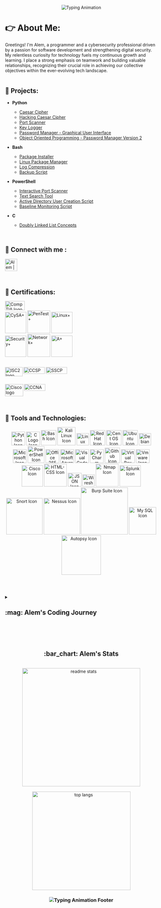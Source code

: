<div align=center>
  
![Typing Animation](https://readme-typing-svg.herokuapp.com/?font=Righteous&size=25&center=true&vCenter=true&width=500&height=70&duration=5000&lines=Welcome+to+my+GitHub!&color=2577b1)
</div>

# 👉 About Me: 

Greetings! I'm Alem, a programmer and a cybersecurity professional driven by a passion for software development and strengthening digital security. My relentless curiosity for technology fuels my continuous growth and learning. I place a strong emphasis on teamwork and building valuable relationships, recognizing their crucial role in achieving our collective objectives within the ever-evolving tech landscape.
<br><br>

## 🚀 Projects:

- <b>Python</b>
  - [Caesar Cipher](https://github.com/infinity-set/caesar_cipher)
  - [Hacking Caesar Cipher](https://github.com/infinity-set/hack_caesar)
  - [Port Scanner](https://github.com/infinity-set/port_scanner)
  - [Key Logger](https://github.com/infinity-set/key_logger)
  - [Password Manager - Graphical User Interface](https://github.com/infinity-set/password_manager)
  - [Object Oriented Programming - Password Manager Version 2 ](https://github.com/infinity-set/oop_password_manager)
 
 
- <b>Bash</b>
  - [Package Installer](https://github.com/infinity-set/package_installer)
  - [Linux Package Manager](https://github.com/infinity-set/linux_package_updater)
  - [Log Compression](https://github.com/infinity-set/log_compression)
  - [Backup Script](https://github.com/infinity-set/bash_backup_script)

- <b>PowerShell</b>
  - [Interactive Port Scanner](https://github.com/infinity-set/port_scanner_ps)
  - [Text Search Tool](https://github.com/infinity-set/text_search_tool)
  - [Active Directory User Creation Script](https://github.com/infinity-set/ActiveDirectory_UserCreation_Script)
  - [Baseline Monitoring Script](https://github.com/infinity-set/baseline_script)
 
- <b>C </b>
  - [Doubly Linked List Concepts](https://github.com/infinity-set/doubly_linked_list)

 
<br>

## 👋 Connect with me :

[<img align="left" alt="Alem | LinkedIn" width="40px" src="https://upload.wikimedia.org/wikipedia/commons/8/81/LinkedIn_icon.svg" />][linkedin]

[linkedin]: https://www.linkedin.com/in/alem-avdic/


<br><br><br><br>
## 📜 Certifications:

[<img align="left" alt="CompTIA logo" width="65px" height=30 src="https://upload.wikimedia.org/wikipedia/commons/6/62/Comptia-logo.svg" />](https://www.comptia.org/)
<br>

<div align=left>
  <img alt="CySA+" width="70px" src="https://github.com/infinity-set/infinity-set/assets/142350896/3840bd48-e4db-4a2e-9a97-18628d51f4d9" />
  <img alt="PenTest+" width="75px" src="https://github.com/infinity-set/infinity-set/assets/142350896/c82f9e16-0839-40db-84c6-4070e170dfea" />
  <img alt="Linux+" width="70px" src="https://github.com/infinity-set/infinity-set/assets/142350896/40f8aa9a-3971-47af-a170-1a1f8302f78f" />
  <br>
  <img alt="Security+" width="70px" src="https://github.com/infinity-set/infinity-set/assets/142350896/186d480d-9468-4af4-bfcc-c24a53ef5f81" />
  <img alt="Network+" width="75px" src="https://github.com/infinity-set/infinity-set/assets/142350896/2ad3cd09-152d-4010-aef8-361e896e7118" />
  <img alt="A+" width="70px" src="https://github.com/infinity-set/infinity-set/assets/142350896/8a2dbd52-9626-4b12-86fe-b7e6bfd55911" />
</div>
<br>

[<img align="left" alt="ISC2 logo" width="58px" height=30x src="https://upload.wikimedia.org/wikipedia/commons/8/8c/%28ISC%29%C2%B2_logo_%28vectorized%29.svg" />](https://www.isc2.org/)

<div align=left> 
  <img alt="CCSP" width="70px" height="22px" src="https://github.com/infinity-set/infinity-set/assets/142350896/35541783-2f44-43d8-bec5-732481942327" />
  <img alt="SSCP" width="70px" height="22px" src="https://github.com/infinity-set/infinity-set/assets/142350896/91d83ab1-682e-4277-bd1a-033da9100ce1" />
</div>
<br>

[<img align="left" alt="Cisco logo" width="60px" height=40 src="https://upload.wikimedia.org/wikipedia/commons/archive/6/64/20180706165010%21Cisco_logo.svg" />](https://www.cisco.com/) 

<div align=left>  
  <img alt="CCNA" width="70px" height="22px" src="https://github.com/infinity-set/infinity-set/assets/142350896/f51dcb06-a2fa-4c8c-ba1a-8d495a68b6f6" />
</div>

<br><br>


## 🔨 Tools and Technologies:
<div align=center>
  
[<img  alt="Python Icon" width="45px" src="https://upload.wikimedia.org/wikipedia/commons/c/c3/Python-logo-notext.svg" />][python]
[<img  alt="C Logo Icon" width="45px" src="https://upload.wikimedia.org/wikipedia/commons/1/18/C_Programming_Language.svg" />][C]
[<img alt="Bash Icon" width="50px" src="https://upload.wikimedia.org/wikipedia/commons/4/4b/Bash_Logo_Colored.svg" />][bash]
[<img alt="Kali Linux Icon" width="60px" src="https://upload.wikimedia.org/wikipedia/commons/2/2b/Kali-dragon-icon.svg" />][kali]
[<img alt="Linux Icon" width="40px" src="https://upload.wikimedia.org/wikipedia/commons/3/35/Tux.svg" />][linux]
[<img alt="Red Hat Icon" width="50px" src="https://upload.wikimedia.org/wikipedia/commons/d/d8/Red_Hat_logo.svg" />][red_hat]
[<img alt="Cent OS Icon" width="50px" src="https://upload.wikimedia.org/wikipedia/commons/6/63/CentOS_color_logo.svg" />][cent_os]
[<img alt="Ubuntu Icon" width="50px" src="https://upload.wikimedia.org/wikipedia/commons/9/9e/UbuntuCoF.svg" />][ubuntu]
[<img alt="Debian Icon" width="40px" src="https://upload.wikimedia.org/wikipedia/commons/4/4a/Debian-OpenLogo.svg" />][debian]
[<img alt="Microsoft Icon" width="45px" src="https://upload.wikimedia.org/wikipedia/commons/3/34/Windows_logo_-_2012_derivative.svg" />][windows]
[<img alt="PowerShell Icon" width="55px" src="https://raw.githubusercontent.com/PowerShell/PowerShell/master/assets/ps_black_64.svg?sanitize=true" />][powershell]
[<img alt="Office 365 Icon" width="45px" src="https://upload.wikimedia.org/wikipedia/commons/0/0e/Microsoft_365_%282022%29.svg" />][office_365]
[<img alt="Microsoft Azure Icon" width="45px" src="https://upload.wikimedia.org/wikipedia/commons/f/fa/Microsoft_Azure.svg" />][azure]
[<img alt="Visual Code Icon" width="45px" src="https://upload.wikimedia.org/wikipedia/commons/9/9a/Visual_Studio_Code_1.35_icon.svg" />][vscode]
[<img alt="PyCharm Icon" width="45px" src="https://upload.wikimedia.org/wikipedia/commons/1/1d/PyCharm_Icon.svg" />][pycharm]
[<img  alt="Github Icon" width="50px" src="https://upload.wikimedia.org/wikipedia/commons/3/3f/Git_icon.svg" />][git]
[<img alt="Virtual Box Icon" width="45px" src="https://upload.wikimedia.org/wikipedia/commons/e/ea/Virtualbox_Faenza.svg" />][virtualbox]
[<img  alt="Vmware Icon" width="45px" src="https://upload.wikimedia.org/wikipedia/commons/5/5a/Vmware_workstation_16_icon.svg" />][vmware]
[<img alt="Cisco Icon" width="70px" src="https://upload.wikimedia.org/wikipedia/commons/archive/6/64/20180706165010%21Cisco_logo.svg" />][cisco]
[<img alt="HTML-CSS Icon" width="75px" src="https://upload.wikimedia.org/wikipedia/commons/1/10/CSS3_and_HTML5_logos_and_wordmarks.svg" />][html_css]
[<img alt="JSON Icon" width="45px" src="https://upload.wikimedia.org/wikipedia/commons/c/c9/JSON_vector_logo.svg" />][json]
[<img alt="Wireshark Icon" width="40px" src="https://upload.wikimedia.org/wikipedia/commons/d/df/Wireshark_icon.svg" />][wireshark]
[<img alt="Nmap Icon" width="75px" src="https://nmap.org/images/sitelogo.png" />][nmap]
[<img alt="Splunk Icon" width="70px" src="https://upload.wikimedia.org/wikipedia/commons/e/e8/Splunk-Logo.jpg" />][splunk]
[<img alt="Snort Icon" width="120px" src="https://www.vectorlogo.zone/logos/snort/snort-ar21.svg" />][snort]
[<img alt="Nessus Icon" width="120px" src="https://upload.wikimedia.org/wikipedia/commons/c/c1/Nessus-Professional-FullColor-RGB.svg" />][nessus]
[<img alt="Burp Suite Icon" width="155px" src="https://upload.wikimedia.org/wikipedia/commons/f/f2/Logo_of_PortSwigger.svg" />][burp_suite]
[<img alt="My SQL Icon" width="90px" src="https://upload.wikimedia.org/wikipedia/commons/0/0a/MySQL_textlogo.svg" />][my_sql]
[<img alt="Autopsy Icon" width="130px" src="https://www.autopsy.com/wp-content/uploads/2019/08/autopsy-logo.svg" />][autopsy]


[azure]: https://azure.microsoft.com/en-us
[json]: https://www.json.org/json-en.html
[vscode]: https://code.visualstudio.com/
[pycharm]: https://www.jetbrains.com/pycharm/
[kali]: https://www.kali.org/
[nmap]: https://nmap.org/
[burp_suite]: https://portswigger.net/burp
[my_sql]: https://www.mysql.com/
[html_css]: https://www.w3schools.com/html/
[office_365]: https://www.office.com/
[wireshark]: https://www.wireshark.org/
[nessus]: https://www.tenable.com/products/nessus
[splunk]: https://www.splunk.com/
[autopsy]: https://www.autopsy.com/
[red_hat]: https://www.redhat.com/
[windows]: https://www.microsoft.com/
[cisco]: https://www.cisco.com
[vmware]: https://www.vmware.com/products/workstation-pro.html 
[virtualbox]: https://www.virtualbox.org/
[python]: https://www.python.org/
[C]: https://learn.microsoft.com/en-us/cpp/c-language/
[git]: https://git-scm.com/.org/
[linux]: https://www.linux.org/
[bash]: https://www.gnu.org/software/bash/
[cent_os]: https://www.centos.org/ 
[ubuntu]: https://ubuntu.com/
[debian]: https://www.debian.org/
[powershell]: https://learn.microsoft.com/en-us/powershell/
[snort]: https://www.snort.org/
</div>
<br><br><br>

<details>
 <summary><h2> :mag: Alem's Coding Journey</h2></summary>
   My professional journey in technology is anchored in a deep-rooted passion for mathematics and astronomy that I've had since childhood. This early fascination naturally guided me towards a career in the tech industry. My experience in the tech world was significantly refined during my service in the Army, where I was a dedicated member of the Signal Corps. Here, I honed my skills in network administration and satellite communications, gaining invaluable hands-on expertise. While serving in the Army, I proactively pursued higher education and earned a bachelor's degree in Cybersecurity, which not only solidified my understanding of the field but also provided me with a strong academic foundation. During the latter part of my military service, I seized the opportunity to participate in an internship focused on software development/cybersecurity, with a particular emphasis on Python programming. This experience allowed me to diversify my skill set, encompassing Python, Bash scripting, Powershell, C/C++ and web development. My coding journey has been a dynamic and enriching one, shaped by a commitment to continuous learning and a dedication to excellence. I am excited about the opportunity to contribute my skills and experience to innovative projects and to collaborate with exceptional professionals in the tech industry.
</details>

<br><br><br>

<h2 align="center"> :bar_chart: Alem's Stats </h2>
<br>
<div align=center>
<img width=390 src="https://github-readme-stats-salesp07.vercel.app/api?username=infinity-set&count_private=true&show_icons=true&theme=react&rank_icon=github&border_radius=10" alt="readme stats" />
<br/><br>
<img width=325 align="center" src="https://github-readme-stats-salesp07.vercel.app/api/top-langs/?username=infinity-set&hide=HTML&langs_count=8&layout=compact&theme=react&border_radius=10&size_weight=0.5&count_weight=0.5&exclude_repo=github-readme-stats" alt="top langs" />
</div>

<h3 align="center">
  
![Typing Animation Footer](https://readme-typing-svg.herokuapp.com/?font=Righteous&size=25&center=true&vCenter=true&width=500&height=70&duration=5000&lines=Thanks+for+visiting!&color=2577b1)

</h3>

<br/>


# 
